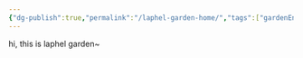```yaml
---
{"dg-publish":true,"permalink":"/laphel-garden-home/","tags":["gardenEntry"]}
---
```



hi, this is laphel garden~


